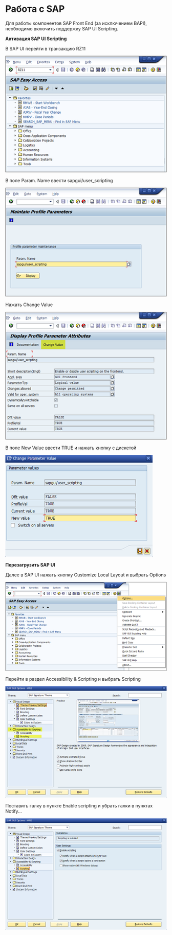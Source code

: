 # Работа с SAP

Для работы компонентов SAP Front End (за исключением BAPI), необходимо включить поддержку SAP UI Scripting.

**Активация SAP UI Scripting**

В SAP UI перейти в транзакцию RZ11

![](<../../../.gitbook/assets/image (81).png>)

В поле Param. Name ввести sapgui/user\_scripting

![](<../../../.gitbook/assets/image (192).png>)

Нажать Change Value

![](<../../../.gitbook/assets/image (123).png>)

В поле New Value ввести TRUE и нажать кнопку с дискетой

![](<../../../.gitbook/assets/image (186).png>)

**Перезагрузить SAP UI**

Далее в SAP UI нажать кнопку Customize Local Layout и выбрать Options

![](<../../../.gitbook/assets/image (56).png>)

Перейти в раздел Accessibility & Scripting и выбрать Scripting

![](<../../../.gitbook/assets/image (167).png>)

Поставить галку в пункте Enable scripting и убрать галки в пунктах Notify...

![](<../../../.gitbook/assets/image (34).png>)

